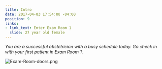 ```yaml
---
title: Intro
date: 2017-04-03 17:54:00 -04:00
position: 9
links:
- link_text: Enter Exam Room 1
  slide: 27 year old female
---
```


*You are a successful obstetrician with a busy schedule today. Go check in with your first patient in Exam Room 1.*

![Exam-Room-doors.png](/uploads/Exam-Room-doors.png)
